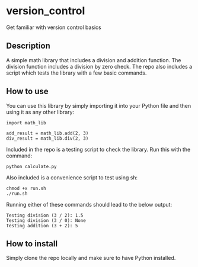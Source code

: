 # version_control
Get familiar with version control basics

## Description
A simple math library that includes a division and addition function. The division function includes a division by zero check. The repo also includes a script which tests the library with a few basic commands.

## How to use
You can use this library by simply importing it into your Python file and then using it as any other library:

```
import math_lib

add_result = math_lib.add(2, 3)
div_result = math_lib.div(2, 3)
```

Included in the repo is a testing script to check the library. Run this with the command:

```
python calculate.py
```

Also included is a convenience script to test using sh:

```
chmod +x run.sh
./run.sh
```

Running either of these commands should lead to the below output:

```
Testing division (3 / 2): 1.5
Testing division (3 / 0): None
Testing addition (3 + 2): 5
```


## How to install
Simply clone the repo locally and make sure to have Python installed.